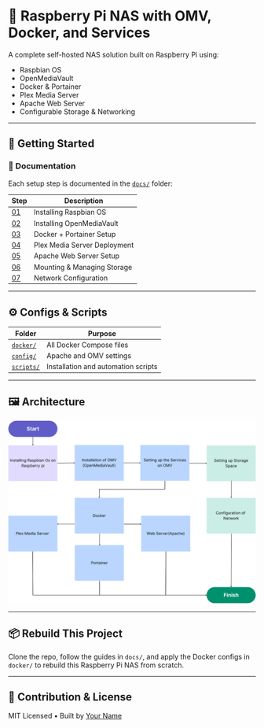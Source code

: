 # 🍓 Raspberry Pi NAS with OMV, Docker, and Services

A complete self-hosted NAS solution built on Raspberry Pi using:
- Raspbian OS
- OpenMediaVault
- Docker & Portainer
- Plex Media Server
- Apache Web Server
- Configurable Storage & Networking

---

## 🚀 Getting Started

### 📁 Documentation
Each setup step is documented in the [`docs/`](./docs) folder:

| Step | Description |
|------|-------------|
| [01](./docs/01-raspbian-setup.md) | Installing Raspbian OS |
| [02](./docs/02-omv-installation.md) | Installing OpenMediaVault |
| [03](./docs/03-docker-portainer.md) | Docker + Portainer Setup |
| [04](./docs/04-plex-media-server.md) | Plex Media Server Deployment |
| [05](./docs/05-apache-web-server.md) | Apache Web Server Setup |
| [06](./docs/06-storage-setup.md) | Mounting & Managing Storage |
| [07](./docs/07-network-configuration.md) | Network Configuration |

---

## ⚙️ Configs & Scripts

| Folder | Purpose |
|--------|---------|
| [`docker/`](./docker) | All Docker Compose files |
| [`config/`](./config) | Apache and OMV settings |
| [`scripts/`](./scripts) | Installation and automation scripts |

---

## 🖼 Architecture

![Diagram](./assets/diagram.png)

---

## 📦 Rebuild This Project

Clone the repo, follow the guides in `docs/`, and apply the Docker configs in `docker/` to rebuild this Raspberry Pi NAS from scratch.

---

## 🙌 Contribution & License

MIT Licensed • Built by [Your Name](https://github.com/yourusername)
